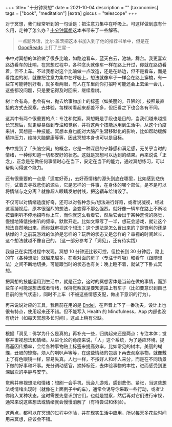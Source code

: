 +++
title= "十分钟冥想"
date = 2021-10-04
description = ""
[taxonomies]
tags = ["book", "meditation"]
[extra]
giscus = "telescope"
+++

对于冥想，我们经常听到的一句话是：把注意力集中在呼吸上。可这样做到底有什么用，走神了怎么办？[十分钟冥想](https://book.douban.com/subject/34888157/)这本书带来了一些解答。

> 一点题外话，比尔·盖茨把这本书加入到了他的推荐书单中，但是在 [GoodReads](https://book.douban.com/subject/34888157/) 上打了三星···

书中对冥想的体验做了很多比喻，如路边看车，蓝天白云，池塘，舞台。我更喜欢路边看车的比喻，在冥想过程中，各种念头就像车一样在路上开过，你就在路边看着，但不上车。不过我想对这个比喻做一点改造，还是在路边，但不是看车，而是看路边的树，就像把注意力集中在呼吸上，想法就像车子一样会在路上穿梭，有一些车可能特别好看，就多看两眼，有人在车里向你打招呼可能还会上去坐一会儿，这些都没问题，只是要记得及时回来，继续看树。

树上会有鸟，也会有虫，抛去给事物加上的标签（如美丽的，丑陋的），按照最直接的方式去观察，去体验，每棵树看起来都差不多，但细看之下也会各有不同。

这其中有两个很重要的点：专注和觉察。冥想既是手段也是目的，当我们越来越擅长冥想后，就更容易做到专注和觉察，并将这两个技能运用到生活中，从这个角度来讲，冥想是一种技能。冥想本身也能对大脑产生潜移默化的影响，比如帮助缓解精神压力，维持大脑健康等等，因此冥想本身也可以是目标。

书中提到了「头脑空间」的概念，它是一种深层的宁静感和满足感，无关乎当时的情绪，一种你知道一切都安好的状态。这就是冥想可以达到的结果。再来说说「正念」，正念是在做任何事情时心在当下，安定在当下的能力，通过冥想练习，可以帮助习得这个能力。

还有很重要的一点是「适度好奇」，去好奇情绪的源头到底在哪里，比如感到悲伤时，试着去寻找悲伤的源头，它是怎样的一件事，在身体的哪个部位，是不是可以将情绪与之分离？就像超人眼睛发射射线，把这辆车给销毁了。

不仅可以对情绪适度好奇，还可以对各种念头/想法进行好奇，或者说凝视，经过这番凝视后，原本很强烈的想法，会变得不那么强烈。就好像一辆车在路上不断地按着喇叭不停地招呼你上车，而你就这么看着它，然后它会出于某种羞愧的感觉，慢慢地降低按喇叭的频率，默默开走。比如文章写了一半，想玩会游戏，就让这个想法自然地出来，而你就审视这个想法：这个想法是怎么冒出来的？是锋利的还是枯燥的？之前玩游戏的体验是怎样的？玩后的状态又是怎样的？审视的时间越长，这个想法就越不像自己的。（这一部分参考了「洞见」，还有待实践）

我自己在实践过程中发现，冥想 10 分钟还比较可控，但拉长到 30 分钟后，路上的车（各种想法）就越来越多，在看对面的房子（专注于呼吸）和看车（跟随想法）之间不断地切换，可能跟当时的状态也有关：晚上睡不着，就试了下卧式冥想。

把冥想的技能运用到生活中，就是正念，这时的冥想客体是当前在做的事情，而那些车子可能是想法或者情绪，保持觉察就是要知道路上有车子（比如要意识到自己目前的生气状态），同时不上车（不被这些情感支配，做出下意识的行为）。

再来说说对应的工具，我目前在用的是 [Endel](https://endel.io)，在声音上下了一番功夫，设计上也很有特点，使用起来还不错。但不能写入 Health 的 Mindfulness，App 内部也没有统计（如每天冥想多长时间），这点上稍有欠缺。

---

根据「洞见：佛学为什么是真的」再补充一些，归纳起来还是两点：专注本体；觉察并审视想法和情绪。从进化论的角度来说，「人」这个系统，为了适应环境，提高基因传播率，会给各种事物贴上标签来提高效率，比如常见的树木，美丽的蝴蝶，丑陋的蟑螂，烦人的喇叭声等等，在这些情绪的包裹下再去观察事物，就像戴上了有色眼镜一样，容易失真。人也一样，不按好人和坏人来分，而是在不同场景下做的好事和坏事。充分调动感官，摘掉标签，去体验事物的本性，进而感受到更深层次的平静与安宁。

觉察并审视想法和情绪：想刷一会手机，玩会儿游戏，感到悲伤、紧张，当这些想法或情绪出现时（就像在上面例子中的车），通常会诱导你采取一些行动，或者让你陷入某种状态，这时需要先意识到它们，也就是觉察，然后再对它们进行审视，通常来说这些想法或情绪就会慢慢消解了（有待尝试和体验）。

这两点，都可以在冥想的过程中体验，并在现实生活中应用，所以每天多花些时间用来冥想，应该会不错。
